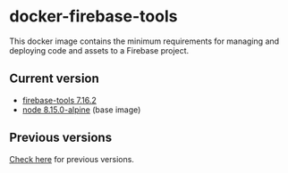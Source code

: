 # docker-firebase-tools

This docker image contains the minimum requirements for managing and deploying code and assets to a Firebase project.

## Current version

- [firebase-tools 7.16.2](https://github.com/firebase/firebase-tools/releases/tag/v7.16.2)
- [node 8.15.0-alpine](https://github.com/mhart/alpine-node/releases/tag/8.15.0) (base image)

## Previous versions

[Check here](https://github.com/quintoandar/docker-firebase-tools/releases) for previous versions.
